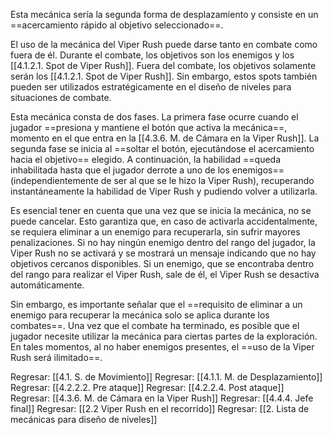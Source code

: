 
Esta mecánica sería la segunda forma de desplazamiento y consiste en un ==acercamiento rápido al objetivo seleccionado==. 

El uso de la mecánica del Viper Rush puede darse tanto en combate como fuera de él. Durante el combate, los objetivos son los enemigos y los [[4.1.2.1. Spot de Viper Rush]]. Fuera del combate, los objetivos solamente serán los [[4.1.2.1. Spot de Viper Rush]]. Sin embargo, estos spots también pueden ser utilizados estratégicamente en el diseño de niveles para situaciones de combate.

Esta mecánica consta de dos fases. La primera fase ocurre cuando el jugador ==presiona y mantiene el botón que activa la mecánica==, momento en el que entra en la [[4.3.6. M. de Cámara en la Viper Rush]]. La segunda fase se inicia al ==soltar el botón, ejecutándose el acercamiento hacia el objetivo== elegido. A continuación, la habilidad ==queda inhabilitada hasta que el jugador derrote a uno de los enemigos== (independientemente de ser al que se le hizo la Viper Rush), recuperando instantáneamente la habilidad de Viper Rush y pudiendo volver a utilizarla.

Es esencial tener en cuenta que una vez que se inicia la mecánica, no se puede cancelar. Esto garantiza que, en caso de activarla accidentalmente, se requiera eliminar a un enemigo para recuperarla, sin sufrir mayores penalizaciones. Si no hay ningún enemigo dentro del rango del jugador, la Viper Rush no se activará y se mostrará un mensaje indicando que no hay objetivos cercanos disponibles. Si un enemigo, que se encontraba dentro del rango para realizar el Viper Rush, sale de él, el Viper Rush se desactiva automáticamente.
  
Sin embargo, es importante señalar que el ==requisito de eliminar a un enemigo para recuperar la mecánica solo se aplica durante los combates==. Una vez que el combate ha terminado, es posible que el jugador necesite utilizar la mecánica para ciertas partes de la exploración. En tales momentos, al no haber enemigos presentes, el ==uso de la Viper Rush será ilimitado==.

Regresar: [[4.1. S. de Movimiento]]
Regresar: [[4.1.1. M. de Desplazamiento]]
Regresar: [[4.2.2.2. Pre ataque]]
Regresar: [[4.2.2.4. Post ataque]]
Regresar: [[4.3.6. M. de Cámara en la Viper Rush]]
Regresar: [[4.4.4. Jefe final]]
Regresar: [[2.2 Viper Rush en el recorrido]]
Regresar: [[2. Lista de mecánicas para diseño de niveles]]